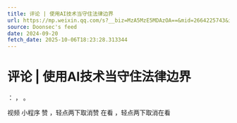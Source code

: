 ```yaml
---
title: 评论 | 使用AI技术当守住法律边界
url: https://mp.weixin.qq.com/s?__biz=MzA5MzE5MDAzOA==&mid=2664225743&idx=6&sn=f28acc79971516f4dfcd5893d8c6038a
source: Doonsec's feed
date: 2024-09-20
fetch_date: 2025-10-06T18:23:28.313344
---
```


# 评论 | 使用AI技术当守住法律边界

：
，
。

视频
小程序
赞
，轻点两下取消赞
在看
，轻点两下取消在看